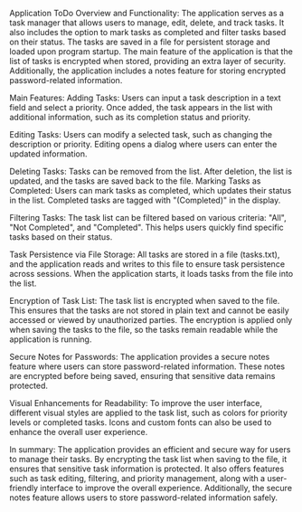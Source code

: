 Application ToDo Overview and Functionality:
The application serves as a task manager that allows users to manage, edit, delete, and track tasks. It also includes the option to mark tasks as completed and filter tasks based on their status. The tasks are saved in a file for persistent storage and loaded upon program startup. The main feature of the application is that the list of tasks is encrypted when stored, providing an extra layer of security. Additionally, the application includes a notes feature for storing encrypted password-related information.

Main Features:
Adding Tasks:
Users can input a task description in a text field and select a priority. Once added, the task appears in the list with additional information, such as its completion status and priority.

Editing Tasks:
Users can modify a selected task, such as changing the description or priority. Editing opens a dialog where users can enter the updated information.

Deleting Tasks:
Tasks can be removed from the list. After deletion, the list is updated, and the tasks are saved back to the file.
Marking Tasks as Completed:
Users can mark tasks as completed, which updates their status in the list. Completed tasks are tagged with "(Completed)" in the display.

Filtering Tasks:
The task list can be filtered based on various criteria: "All", "Not Completed", and "Completed". This helps users quickly find specific tasks based on their status.

Task Persistence via File Storage:
All tasks are stored in a file (tasks.txt), and the application reads and writes to this file to ensure task persistence across sessions. When the application starts, it loads tasks from the file into the list.

Encryption of Task List:
The task list is encrypted when saved to the file. This ensures that the tasks are not stored in plain text and cannot be easily accessed or viewed by unauthorized parties. The encryption is applied only when saving the tasks to the file, so the tasks remain readable while the application is running.

Secure Notes for Passwords:
The application provides a secure notes feature where users can store password-related information. These notes are encrypted before being saved, ensuring that sensitive data remains protected.

Visual Enhancements for Readability:
To improve the user interface, different visual styles are applied to the task list, such as colors for priority levels or completed tasks. Icons and custom fonts can also be used to enhance the overall user experience.

In summary:
The application provides an efficient and secure way for users to manage their tasks. By encrypting the task list when saving to the file, it ensures that sensitive task information is protected. It also offers features such as task editing, filtering, and priority management, along with a user-friendly interface to improve the overall experience. Additionally, the secure notes feature allows users to store password-related information safely.

